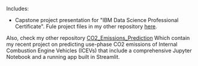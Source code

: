 Includes:
- Capstone project presentation for "IBM Data Science Professional Certificate". Fule project files in my other repository [here](https://github.com/hroshan/IBMDSPC).

Also, check my other repository [CO2_Emissions_Prediction](https://github.com/hroshan/CO2_Emissions_Prediction) Which contain my recent project on predicting use-phase CO2 emissions of Internal Combustion Engine Vehicles (ICEVs) that include a comprehensive Jupyter Notebook and a running app built in Streamlit.
